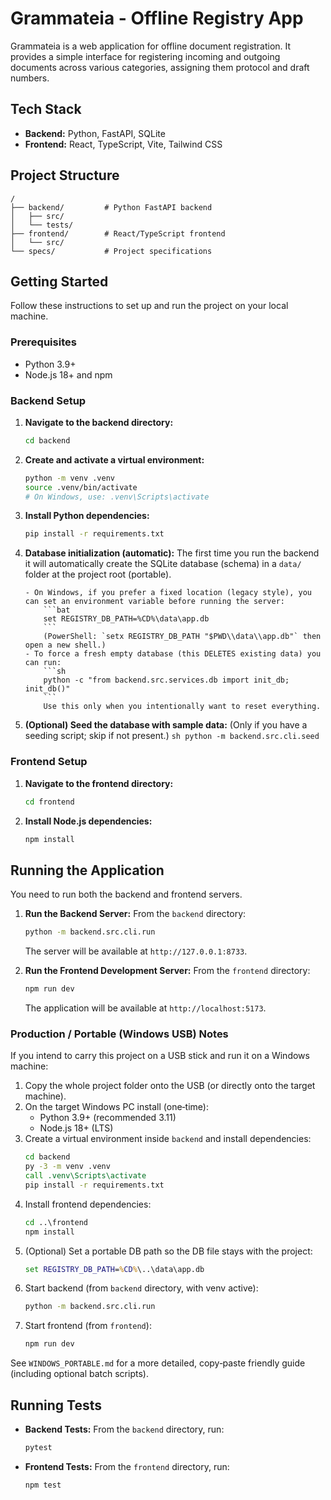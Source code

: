 # Grammateia - Offline Registry App

Grammateia is a web application for offline document registration. It provides a simple interface for registering incoming and outgoing documents across various categories, assigning them protocol and draft numbers.

## Tech Stack

- **Backend:** Python, FastAPI, SQLite
- **Frontend:** React, TypeScript, Vite, Tailwind CSS

## Project Structure

```
/
├── backend/         # Python FastAPI backend
│   ├── src/
│   └── tests/
├── frontend/        # React/TypeScript frontend
│   └── src/
└── specs/           # Project specifications
```

## Getting Started

Follow these instructions to set up and run the project on your local machine.

### Prerequisites

- Python 3.9+
- Node.js 18+ and npm

### Backend Setup

1.  **Navigate to the backend directory:**
    ```sh
    cd backend
    ```

2.  **Create and activate a virtual environment:**
    ```sh
    python -m venv .venv
    source .venv/bin/activate
    # On Windows, use: .venv\Scripts\activate
    ```

3.  **Install Python dependencies:**
    ```sh
    pip install -r requirements.txt
    ```

4.  **Database initialization (automatic):**
        The first time you run the backend it will automatically create the SQLite database (schema) in a `data/` folder at the project root (portable). 
    
        - On Windows, if you prefer a fixed location (legacy style), you can set an environment variable before running the server:
            ```bat
            set REGISTRY_DB_PATH=%CD%\data\app.db
            ```
            (PowerShell: `setx REGISTRY_DB_PATH "$PWD\\data\\app.db"` then open a new shell.)
        - To force a fresh empty database (this DELETES existing data) you can run:
            ```sh
            python -c "from backend.src.services.db import init_db; init_db()"
            ```
            Use this only when you intentionally want to reset everything.

5.  **(Optional) Seed the database with sample data:** (Only if you have a seeding script; skip if not present.)
        ```sh
        python -m backend.src.cli.seed
        ```

### Frontend Setup

1.  **Navigate to the frontend directory:**
    ```sh
    cd frontend
    ```

2.  **Install Node.js dependencies:**
    ```sh
    npm install
    ```

## Running the Application

You need to run both the backend and frontend servers.

1.  **Run the Backend Server:**
    From the `backend` directory:
    ```sh
    python -m backend.src.cli.run
    ```
    The server will be available at `http://127.0.0.1:8733`.

2.  **Run the Frontend Development Server:**
    From the `frontend` directory:
    ```sh
    npm run dev
    ```
    The application will be available at `http://localhost:5173`.

### Production / Portable (Windows USB) Notes

If you intend to carry this project on a USB stick and run it on a Windows machine:

1. Copy the whole project folder onto the USB (or directly onto the target machine).
2. On the target Windows PC install (one‑time):
    - Python 3.9+ (recommended 3.11)
    - Node.js 18+ (LTS)
3. Create a virtual environment inside `backend` and install dependencies:
    ```bat
    cd backend
    py -3 -m venv .venv
    call .venv\Scripts\activate
    pip install -r requirements.txt
    ```
4. Install frontend dependencies:
    ```bat
    cd ..\frontend
    npm install
    ```
5. (Optional) Set a portable DB path so the DB file stays with the project:
    ```bat
    set REGISTRY_DB_PATH=%CD%\..\data\app.db
    ```
6. Start backend (from `backend` directory, with venv active):
    ```bat
    python -m backend.src.cli.run
    ```
7. Start frontend (from `frontend`):
    ```bat
    npm run dev
    ```

See `WINDOWS_PORTABLE.md` for a more detailed, copy‑paste friendly guide (including optional batch scripts).

## Running Tests

-   **Backend Tests:**
    From the `backend` directory, run:
    ```sh
    pytest
    ```

-   **Frontend Tests:**
    From the `frontend` directory, run:
    ```sh
    npm test
    ```
